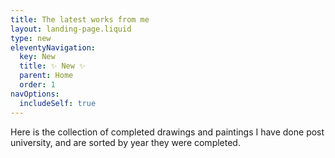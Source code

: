 ```yaml
---
title: The latest works from me
layout: landing-page.liquid
type: new
eleventyNavigation:
  key: New
  title: ✨ New ✨
  parent: Home
  order: 1
navOptions:
  includeSelf: true
---
```


Here is the collection of completed drawings and paintings I have done post university, and are sorted by year they were completed.
